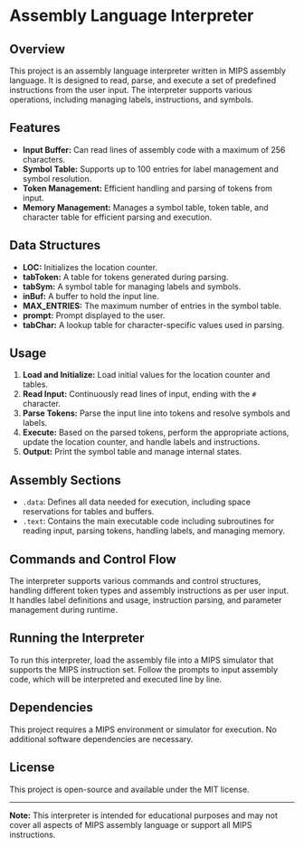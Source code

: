 # Assembly Language Interpreter

## Overview

This project is an assembly language interpreter written in MIPS assembly language. It is designed to read, parse, and execute a set of predefined instructions from the user input. The interpreter supports various operations, including managing labels, instructions, and symbols.

## Features

- **Input Buffer:** Can read lines of assembly code with a maximum of 256 characters.
- **Symbol Table:** Supports up to 100 entries for label management and symbol resolution.
- **Token Management:** Efficient handling and parsing of tokens from input.
- **Memory Management:** Manages a symbol table, token table, and character table for efficient parsing and execution.

## Data Structures

- **LOC:** Initializes the location counter.
- **tabToken:** A table for tokens generated during parsing.
- **tabSym:** A symbol table for managing labels and symbols.
- **inBuf:** A buffer to hold the input line.
- **MAX_ENTRIES:** The maximum number of entries in the symbol table.
- **prompt:** Prompt displayed to the user.
- **tabChar:** A lookup table for character-specific values used in parsing.

## Usage

1. **Load and Initialize:** Load initial values for the location counter and tables.
2. **Read Input:** Continuously read lines of input, ending with the `#` character.
3. **Parse Tokens:** Parse the input line into tokens and resolve symbols and labels.
4. **Execute:** Based on the parsed tokens, perform the appropriate actions, update the location counter, and handle labels and instructions.
5. **Output:** Print the symbol table and manage internal states.

## Assembly Sections

- `.data`: Defines all data needed for execution, including space reservations for tables and buffers.
- `.text`: Contains the main executable code including subroutines for reading input, parsing tokens, handling labels, and managing memory.

## Commands and Control Flow

The interpreter supports various commands and control structures, handling different token types and assembly instructions as per user input. It handles label definitions and usage, instruction parsing, and parameter management during runtime.

## Running the Interpreter

To run this interpreter, load the assembly file into a MIPS simulator that supports the MIPS instruction set. Follow the prompts to input assembly code, which will be interpreted and executed line by line.

## Dependencies

This project requires a MIPS environment or simulator for execution. No additional software dependencies are necessary.

## License

This project is open-source and available under the MIT license.

---

**Note:** This interpreter is intended for educational purposes and may not cover all aspects of MIPS assembly language or support all MIPS instructions.
